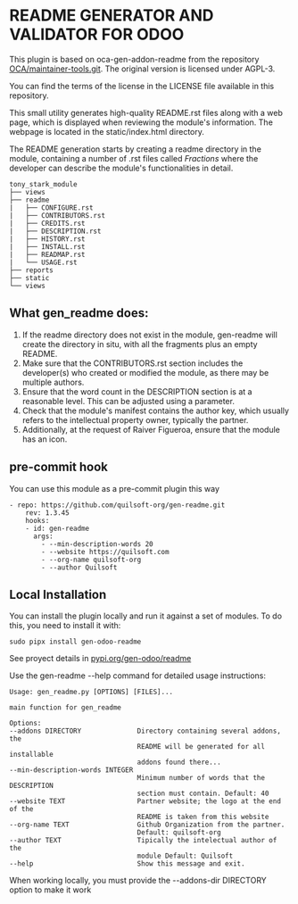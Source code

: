 
README GENERATOR AND VALIDATOR FOR ODOO
=======================================

This plugin is based on oca-gen-addon-readme from the repository [OCA/maintainer-tools.git](https://github.com/OCA/maintainer-tools). The original version is licensed under AGPL-3.

You can find the terms of the license in the LICENSE file available in this repository.

This small utility generates high-quality README.rst files along with a web page, which is displayed when reviewing the module's information. The webpage is located in the static/index.html directory.

The README generation starts by creating a readme directory in the module, containing a number of .rst files called *Fractions* where the developer can describe the module's functionalities in detail.


    tony_stark_module
    ├── views
    ├── readme
    |   ├── CONFIGURE.rst
    |   ├── CONTRIBUTORS.rst
    |   ├── CREDITS.rst
    |   ├── DESCRIPTION.rst
    |   ├── HISTORY.rst
    |   ├── INSTALL.rst
    |   ├── READMAP.rst
    |   └── USAGE.rst
    ├── reports
    ├── static
    └── views

What gen_readme does:
---------------------

1. If the readme directory does not exist in the module, gen-readme will create the directory in situ, with all the fragments plus an empty README.
1. Make sure that the CONTRIBUTORS.rst section includes the developer(s) who created or modified the module, as there may be multiple authors.
1. Ensure that the word count in the DESCRIPTION section is at a reasonable level. This can be adjusted using a parameter.
1. Check that the module's manifest contains the author key, which usually refers to the intellectual property owner, typically the partner.
1. Additionally, at the request of Raiver Figueroa, ensure that the module has an icon.

pre-commit hook
---------------

You can use this module as a pre-commit plugin this way

    - repo: https://github.com/quilsoft-org/gen-readme.git
        rev: 1.3.45
        hooks:
        - id: gen-readme
          args:
            - --min-description-words 20
            - --website https://quilsoft.com
            - --org-name quilsoft-org
            - --author Quilsoft

Local Installation
------------------

You can install the plugin locally and run it against a set of modules. To do this, you need to install it with:

    sudo pipx install gen-odoo-readme

See proyect details in [pypi.org/gen-odoo/readme](https://pypi.org/project/gen-odoo-readme/)

Use the gen-readme --help command for detailed usage instructions:

    Usage: gen_readme.py [OPTIONS] [FILES]...

    main function for gen_readme

    Options:
    --addons DIRECTORY              Directory containing several addons, the
                                    README will be generated for all installable
                                    addons found there...
    --min-description-words INTEGER
                                    Minimum number of words that the DESCRIPTION
                                    section must contain. Default: 40
    --website TEXT                  Partner website; the logo at the end of the
                                    README is taken from this website
    --org-name TEXT                 Github Organization from the partner.
                                    Default: quilsoft-org
    --author TEXT                   Tipically the intelectual author of the
                                    module Default: Quilsoft
    --help                          Show this message and exit.

When working locally, you must provide the --addons-dir DIRECTORY option to make it work
